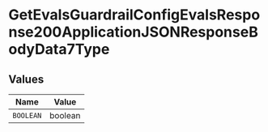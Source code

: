 # GetEvalsGuardrailConfigEvalsResponse200ApplicationJSONResponseBodyData7Type


## Values

| Name      | Value     |
| --------- | --------- |
| `BOOLEAN` | boolean   |